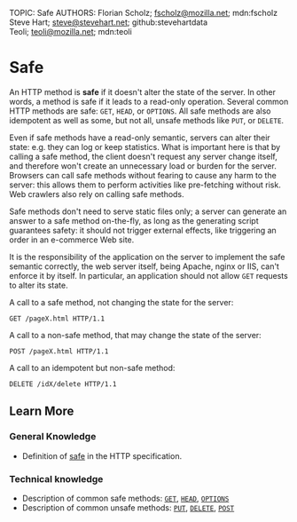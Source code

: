 TOPIC: Safe
AUTHORS: Florian Scholz; fscholz@mozilla.net; mdn:fscholz
         Steve Hart; steve@stevehart.net; github:stevehartdata
         Teoli; teoli@mozilla.net; mdn:teoli

# Safe

An HTTP method is **safe** if it doesn't alter the state of the server. In other words,
a method is safe if it leads to a read-only operation. Several common HTTP methods are
safe: `GET`, `HEAD`, or `OPTIONS`. All safe methods are also
idempotent as well as some, but not all, unsafe methods like `PUT`, or `DELETE`.

Even if safe methods have a read-only semantic, servers can alter their state: e.g. they
can log or keep statistics. What is important here is that by calling a safe method, the
client doesn't request any server change itself, and therefore won't create an
unnecessary load or burden for the server. Browsers can call safe methods without
fearing to cause any harm to the server: this allows them to perform activities like
pre-fetching without risk. Web crawlers also rely on calling safe methods.

Safe methods don't need to serve static files only; a server can generate an answer to a
safe method on-the-fly, as long as the generating script guarantees safety: it should
not trigger external effects, like triggering an order in an e-commerce Web site.

It is the responsibility of the application on the server to implement the safe semantic
correctly, the web server itself, being Apache, nginx or IIS, can't enforce it by
itself. In particular, an application should not allow `GET` requests to alter
its state.

A call to a safe method, not changing the state for the server:

```http
GET /pageX.html HTTP/1.1
```

A call to a non-safe method, that may change the state of the server:

```http
POST /pageX.html HTTP/1.1
```

A call to an idempotent but non-safe method:

```http
DELETE /idX/delete HTTP/1.1
```

## Learn More

### General Knowledge

- Definition of [safe](https://tools.ietf.org/html/rfc7231#section-4.2.1) in the HTTP specification.

### Technical knowledge

- Description of common safe methods: [`GET`](https://wiki.developer.mozilla.org/en-US/docs/Web/HTTP/Methods/GET),
[`HEAD`](https://wiki.developer.mozilla.org/en-US/docs/Web/HTTP/Methods/HEAD),
[`OPTIONS`](https://wiki.developer.mozilla.org/en-US/docs/Web/HTTP/Methods/OPTIONS)
- Description of common unsafe methods: [`PUT`](https://wiki.developer.mozilla.org/en-US/docs/Web/HTTP/Methods/PUT),
[`DELETE`](https://wiki.developer.mozilla.org/en-US/docs/Web/HTTP/Methods/DELETE),
[`POST`](https://wiki.developer.mozilla.org/en-US/docs/Web/HTTP/Methods/POST)
